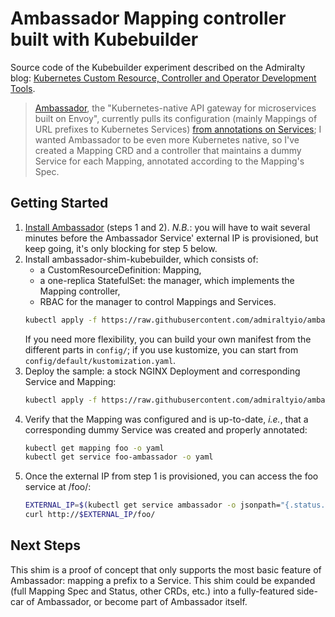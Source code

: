 # Ambassador Mapping controller built with Kubebuilder

Source code of the Kubebuilder experiment described on the Admiralty blog: [Kubernetes Custom Resource, Controller and Operator Development Tools](https://admiralty.io/kubernetes-custom-resource-controller-and-operator-development-tools.html).

> [Ambassador](https://www.getambassador.io/), the "Kubernetes-native API gateway for microservices built on Envoy", currently pulls its configuration (mainly Mappings of URL prefixes to Kubernetes Services) [from annotations on Services](https://www.getambassador.io/reference/configuration); I wanted Ambassador to be even more Kubernetes native, so I've created a Mapping CRD and a controller that maintains a dummy Service for each Mapping, annotated according to the Mapping's Spec.

## Getting Started

1. [Install Ambassador](https://www.getambassador.io/user-guide/install) (steps 1 and 2). *N.B.*: you will have to wait several minutes before the Ambassador Service' external IP is provisioned, but keep going, it's only blocking for step 5 below.
1. Install ambassador-shim-kubebuilder, which consists of:
	- a CustomResourceDefinition: Mapping,
	- a one-replica StatefulSet: the manager, which implements the Mapping controller,
	- RBAC for the manager to control Mappings and Services.
	```sh
	kubectl apply -f https://raw.githubusercontent.com/admiraltyio/ambassador-shim-kubebuilder/master/config/default/kustomized.yaml
	```
	If you need more flexibility, you can build your own manifest from the different parts in `config/`; if you use kustomize, you can start from `config/default/kustomization.yaml`.
1. Deploy the sample: a stock NGINX Deployment and corresponding Service and Mapping:
	```sh
	kubectl apply -f https://raw.githubusercontent.com/admiraltyio/ambassador-shim-kubebuilder/master/config/samples/ambassadorshim_v1alpha1_mapping.yaml
	```
1. Verify that the Mapping was configured and is up-to-date, _i.e._, that a corresponding dummy Service was created and properly annotated:
	```sh
	kubectl get mapping foo -o yaml
	kubectl get service foo-ambassador -o yaml
	```
1. Once the external IP from step 1 is provisioned, you can access the foo service at /foo/:
	```sh
	EXTERNAL_IP=$(kubectl get service ambassador -o jsonpath="{.status.loadBalancer.ingress[0].ip}")
	curl http://$EXTERNAL_IP/foo/
	```

## Next Steps

This shim is a proof of concept that only supports the most basic feature of Ambassador: mapping a prefix to a Service. This shim could be expanded (full Mapping Spec and Status, other CRDs, etc.) into a fully-featured side-car of Ambassador, or become part of Ambassador itself.
